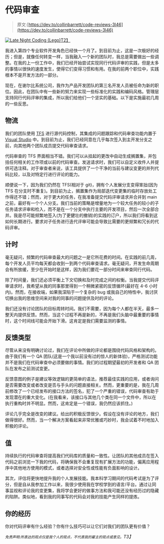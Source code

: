 # 代码审查

> 原文:[https://dev.to/collinbarrett/code-reviews-3l46](https://dev.to/collinbarrett/code-reviews-3l46)

[![Late Night Coding (Lego)](../Images/2ffde679d7f356062bec4c69de35dc72.png)T2】](https://collinmbarrett.com/code-reviews/)

我进入第四个专业软件开发角色已经快一个月了。到目前为止，这是一次极好的经历；但是，就像任何转变一样，当我融入一个新的团队时，我总是需要做出一些调整。在我的上一份工作中，我们已经开始尝试实现同行代码评审的实践，但是太多的事情以很快的速度发生，使得它们变得习惯和有用。在我的前两个职位中，实践根本不是开发方法的一部分。

现在，在谢尔比系统公司，我作为产品开发团队的第三名开发人员被任命为新的职位。因此，在团队中有一些新的努力来实现一些标准化的实践和编码风格。管理层支持同行代码评审的集成，所以我们给他们一个坚实的基础。以下是实施最初几周的一些反思。

## [](#logistics)物流

我们的团队使用 [TFS](https://azure.microsoft.com/en-us/services/devops/server/) 进行源代码控制，其集成的问题跟踪和代码审查功能内置于 [Visual Studio](https://visualstudio.microsoft.com/) 中。到目前为止，我们已经同意在几乎每次签入到主开发分支之前，向其他两个团队成员提交代码审查请求。

代码审查的 TFS 界面相当不错。我们可以从挂起的更改中自动生成搁置集，并包括任何相关的工作项或以前的代码审查。发送请求时，我们可以自定义收件人并提供可选注释。对于审查者来说，该工具提供了一个干净的当前与建议变更的并列代码比较，以及对特定行进行评论的能力。

顺便说一下，因为我们仍然在 TFS(相对于 git)，拥有个人发展分支变得笨拙(因为 TFS 在分支时不重复)。到目前为止，搁置集作为局部迭代变更集的临时存放处工作得还不错；然而，对于更大的任务，在我准备提交代码评审请求并合并到 main 之前，最好有一个个人分支。我们当前的策略是增量地为一个较大任务的较小的子任务请求评审和检入，而不是在一个分支中执行主要的开发项目，然后一次全部合并。我是尽可能频繁地签入(为了更健壮的撤销)的实践的订户，所以我们将看到这如何长期进行。要求对子任务进行迭代评审可能会导致比需要的更频繁和冗长的代码评审。

## [](#timing)计时

毫无疑问，频繁的代码审查最大的问题之一是它所花费的时间。在实践的前几周，每个开发人员平均每天都会收到一到两个代码审查请求。毫无疑问，开发生命周期会有所放缓，至少在开始时是这样，因为我们要花一部分时间来审查同行代码。

除了时间量，我们还必须平衡上下文切换和及时完成之间的权衡。当我提交代码评审请求时，我希望从我的同事那里得到一个稍微紧密的反馈循环(最好在 4-6 小时内)。然而，在接收端，如果我深陷于一个复杂的 bug 或我自己的特性中，我讨厌切换出我的思维空间来对我的同事的问题提供及时的评论。

我们还没有讨论团队的目标周转时间。我们不需要，因为每个人都在半天，最多一整天内提供反馈。然而，当这个过程不再是新的，不再是我们头脑中最重要的事情时，这个时间线可能会开始下滑。这肯定是我们需要监测的事情。

## [](#feedback-types)反馈类型

尽管从来没有明确讨论过，我们在评论中所做的评论都是围绕代码风格和架构的。由于我们有一个 QA 团队(这是一个我以前没有过的惊人的新体验)，严格测试功能并不是我们在代码审查中必须要做的事情。我们的过程期望最初的开发者和 QA 团队在发布之前测试变更。

反馈意图的例子是建议等效逻辑的更简单的语法，推荐最佳实践的应用，或者询问是否需要改变或者改变是否与手头的问题直接相关。然而，更重要的是，我在几周前修改了一个已经发布的接口方法的签名，犯了一个严重的错误，代码审查有助于发现潜在的重大变化。(在我看来，该接口与其他几个类在同一个文件中，所以在执行重构时并不明显。然而，这肯定是一个错误，我仍然应该抓住。)

评论几乎完全是改变的建议。给出的积极反馈很少。假设在没有评论的地方，我们做得很好。然而，当一个解决方案看起来非常优雅或巧妙时，我会试着不时地加入积极的评论。

## [](#value)值

持续执行的代码审查将提高我们代码库的质量和一致性。让团队的其他成员在签入代码之前浏览一下我的代码，将确保我不会重复现有扩展方法的功能，偏离应用程序中其他地方使用的模式，或者选择对安全性或性能有负面影响的设计。

其次，评估将更快地提升我的个人发展技能。我本科学习期间的代码考试是为了评分，但是自从我参加工作以来，我很少使用我在学校学到的语言/平台。通过让同事监视和评论我的变更集，我将学会更好的做事方法和我可能还没有经历过的隐藏的陷阱。类似地，看到我的同事写的代码会对我的技能产生同样的提炼。

## [](#your-experience)你的经历

你对代码评审有什么经验？你有什么技巧可以让它们对我们的团队更有价值？

*<small>免责声明:所表达的观点仅是我个人的观点，不代表我的雇主的观点或意见。</small>T3】*